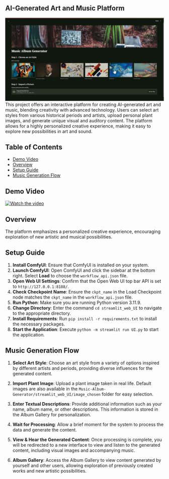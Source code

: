 ## AI-Generated Art and Music Platform
![Introduction](readmeImages/introduction.png)
This project offers an interactive platform for creating AI-generated art and music, blending creativity with advanced technology. Users can select art styles from various historical periods and artists, upload personal plant images, and generate unique visual and auditory content. The platform allows for a highly personalized creative experience, making it easy to explore new possibilities in art and sound.

## Table of Contents

- [Demo Video](#demo-video)
- [Overview](#overview)
- [Setup Guide](#setup-guide)
- [Music Generation Flow](#music-generation-flow)

## Demo Video

[![Watch the video](https://img.youtube.com/vi/YOUTUBE_VIDEO_ID/0.jpg)](https://www.youtube.com/watch?v=[YOUTUBE_VIDEO_ID](https://youtu.be/Gc3t12E6uVg))


## Overview

The platform emphasizes a personalized creative experience, encouraging exploration of new artistic and musical possibilities.

## Setup Guide

1. **Install ComfyUI**: Ensure that ComfyUI is installed on your system.
2. **Launch ComfyUI**: Open ComfyUI and click the sidebar at the bottom right. Select **Load** to choose the `workflow_api.json` file.
3. **Open Web UI Settings**: Confirm that the Open Web UI top bar API is set to `http://127.0.0.1:8188/`.
4. **Check Checkpoint Name**: Ensure the `ckpt_name` in the Load Checkpoint node matches the `ckpt_name` in the `workflow_api.json` file.
5. **Run Python**: Make sure you are running Python version 3.11.9.
6. **Change Directory**: Enter the command `cd streamlit_web_UI` to navigate to the appropriate directory.
7. **Install Requirements**: Run `pip install -r requirements.txt` to install the necessary packages.
8. **Start the Application**: Execute `python -m streamlit run UI.py` to start the application.

## Music Generation Flow

1. **Select Art Style**: Choose an art style from a variety of options inspired by different artists and periods, providing diverse influences for the generated content.
   
2. **Import Plant Image**: Upload a plant image taken in real life. Default images are also available in the `Music-Album-Generator/streamlit_web_UI/image_chosen` folder for easy selection.

3. **Enter Textual Descriptions**: Provide additional information such as your name, album name, or other descriptions. This information is stored in the Album Gallery for personalization.

4. **Wait for Processing**: Allow a brief moment for the system to process the data and generate the content.

5. **View & Hear the Generated Content**: Once processing is complete, you will be redirected to a new interface to view and listen to the generated content, including visual images and accompanying music.

6. **Album Gallery**: Access the Album Gallery to view content generated by yourself and other users, allowing exploration of previously created works and new artistic possibilities.